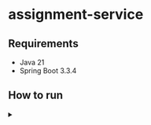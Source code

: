 # assignment-service


## Requirements

- Java 21
- Spring Boot 3.3.4

## How to run

<details close>
  <summary>
    
  </summary>

1. **Clone the repository:**

    ```sh
    git clone https://github.com/Maksud9909/internet-market
    ```
2. **Paste the .env file into assignment-service folder**

   .env file content

    ```.env
    DB_URL=<your-databse-url>
    DB_USERNAME=<your-databse-username>
    DB_PASSWORD=<your-databse-password>
    SECURITY_TOKEN_ACCESS_SECRET_KEY=<repalce-with-generated-secret-koy-for-access-token>
    SECURITY_TOKEN_ACCESS_TIME=<access-token-valid-time-in-millieseconds>
    SECURITY_TOKEN_REFRESH_SECRET_KEY=<repalce-with-generated-secret-koy-for-refresh-token>
    SECURITY_TOKEN_REFRESH_TIME=<refresht-token-valid-time-in-millieseconds>
    ```
3. **Build the project:**

   Use Maven to build the project.

    ```sh
    mvn clean install
    ```

4. **Run the application:**

   To run the application, make sure you have Java 21 installed

5. **Link for the application**

   http://localhost:80/index.html

</details>
